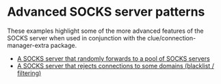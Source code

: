 # Advanced SOCKS server patterns

These examples highlight some of the more advanced features of the SOCKS server
when used in conjunction with the clue/connection-manager-extra package.

* [A SOCKS server that randomly forwards to a pool of SOCKS servers](server-forward-random-pool.php)
* [A SOCKS server that rejects connections to some domains (blacklist / filtering)](server-outgoing-blacklist.php)
